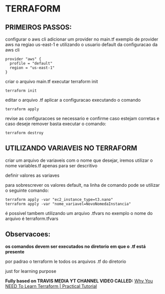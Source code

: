 # TERRAFORM

## PRIMEIROS PASSOS:
configurar o aws cli
adicionar um provider no main.tf
exemplo de provider aws na regiao us-east-1 e utilizando o usuario default da configuracao da aws cli
```
provider "aws" {
  profile = "default"
  region = "us-east-1"  
}
``` 
criar o arquivo main.tf
executar terraform init
```
terraform init
```
editar o arquivo .tf
aplicar a configuracao executando o comando 
```
terraform apply
```
revise as configuracoes se necessario e confirme caso estejam corretas
e caso deseje remover basta executar o comando:
 ```
 terraform destroy
 ```
## UTILIZANDO VARIAVEIS NO TERRAFORM
criar um arquivo de variaveis com o nome que desejar, iremos utilizar o nome variables.tf apenas para ser descritivo

definir valores as variaves

para sobrescrever os valores default, na linha de comando pode se utilizar o seguinte comando:
```
terraform apply -var "ec2_instance_type=t3.nano"
terraform apply -var "nome_variavel=NovoNomedaInstancia"
```

é possivel tambem utilizando um arquivo .tfvars
no exemplo o nome do arquivo é terraform.tfvars
## Observacoes: 
 **os comandos devem ser executados no diretorio em que o .tf está presente**

por padrao o terraform le todos os arquivos .tf do diretorio

just for learning purpose

 **Fully based on TRAVIS MEDIA YT CHANNEL VIDEO CALLED:**
  [Why You NEED To Learn Terraform | Practical Tutorial](https://www.youtube.com/watch?v=nvNqfgojocs)

